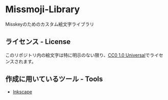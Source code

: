 # Missmoji-Library

Misskeyのためのカスタム絵文字ライブラリ

## ライセンス - License

このリポジトリ内の絵文字は特に明示のない限り、[CC0 1.0 Universal](https://creativecommons.org/publicdomain/zero/1.0/)でライセンスされます。

## 作成に用いているツール - Tools

- [Inkscape](https://inkscape.org/)
